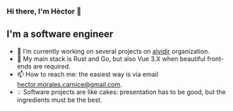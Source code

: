 ### Hi there, I'm Hèctor 👋

## I'm a software engineer

- 🔭 I’m currently working on several projects on [alvidir](https://github.com/alvidir) organization.
- 🌱 My main stack is Rust and Go, but also Vue 3.X when beautiful front-ends are required.
- 📫 How to reach me: the easiest way is via email <hector.morales.carnice@gmail.com>.
- :bulb: Software projects are like cakes: presentation has to be good, but the ingredients must be the best.
